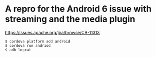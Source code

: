 # A repro for the Android 6 issue with streaming and the media plugin

https://issues.apache.org/jira/browse/CB-11313

```
$ cordova platform add android
$ cordova run andriod
$ adb logcat
```


